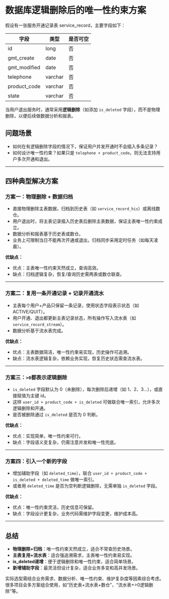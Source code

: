 # 数据库逻辑删除后的唯一性约束方案

假设有一张服务开通记录表 service_record，主要字段如下：

| 字段         | 类型    | 是否可空 |
| ------------ | ------- | -------- |
| id           | long    | 否       |
| gmt_create   | date    | 否       |
| gmt_modified | date    | 否       |
| telephone    | varchar | 否       |
| product_code | varchar | 否       |
| state        | varchar | 否       |

当用户退出服务时，通常采用**逻辑删除**（如添加 `is_deleted` 字段），而不是物理删除，以便后续做数据分析和报表。

## 问题场景

- 如何在有逻辑删除字段的情况下，保证用户并发开通时不会插入多条记录？
- 如何设计唯一性约束？如果只是 `telephone + product_code`，则无法支持用户多次开通和退出。

---

## 四种典型解决方案

### 方案一：物理删除 + 数据归档

- 直接物理删除主表数据，归档到历史表（如 `service_record_his`）或离线数仓。
- 用户退出时，将主表记录插入历史表后删除主表数据，保证主表唯一性约束成立。
- 数据分析和报表基于历史表或数仓。
- 业务上可限制当日不能再次开通或退出，归档同步采用定时任务（如每天凌晨）。

**优缺点：**
- 优点：主表唯一性约束天然成立，查询高效。
- 缺点：归档逻辑复杂，恢复/查询历史需两表或数仓联查。

---

### 方案二：复用一条开通记录 + 记录开通流水

- 主表每个用户+产品只保留一条记录，使用状态字段表示状态（如 ACTIVE/QUIT）。
- 用户开通、退出都更新主表记录状态，所有操作写入流水表（如 `service_record_stream`）。
- 数据分析基于流水表完成。

**优缺点：**
- 优点：主表数据简洁，唯一性约束易实现，历史操作可追溯。
- 缺点：流水表逻辑复杂，依赖业务实现，恢复历史状态需查流水表。

---

### 方案三：`>0`都表示逻辑删除

- `is_deleted` 字段默认为 0（未删除），每次删除后递增（如 1、2、3...），或直接赋值为主键 id。
- 这样 `user_id + product_code + is_deleted` 可做联合唯一索引，允许多次逻辑删除和开通。
- 是否被删除通过 `is_deleted` 是否为 0 判断。

**优缺点：**
- 优点：实现简单，唯一性约束可行。
- 缺点：字段语义变复杂，仍需注意并发和唯一性兜底。

---

### 方案四：引入一个新的字段

- 增加辅助字段（如 `deleted_time`），联合 `user_id + product_code + is_deleted + deleted_time` 做唯一索引。
- 或者用 `deleted_time` 是否为空判断逻辑删除，无需单独 `is_deleted` 字段。

**优缺点：**
- 优点：唯一性约束灵活，历史信息可保留。
- 缺点：字段设计更复杂，业务代码需维护字段变更，维护成本高。

---

## 总结

- **物理删除+归档**：唯一性约束天然成立，适合不常查历史场景。
- **主表复用+流水表**：适合强追溯需求，主表唯一性约束易实现。
- **is_deleted递增**：便于逻辑删除和唯一性约束，适合简单场景。
- **新增辅助字段**：最灵活但设计复杂，适合业务多变和高并发场景。

实际选型需结合业务需求、数据分析、唯一性约束、维护复杂度等因素综合考虑。很多项目会多方案组合使用，如“历史表+流水表+数仓”，“流水表+>0逻辑删除”等。